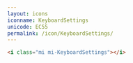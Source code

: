 ```yaml
---
layout: icons
iconname: KeyboardSettings
unicode: EC55
permalink: /icon/KeyboardSettings/
---
```


``` html
<i class="mi mi-KeyboardSettings"></i>
```
